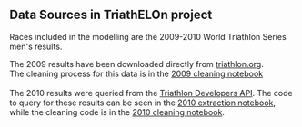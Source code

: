 ## Data Sources in TriathELOn project
Races included in the modelling are the 2009-2010 World Triathlon Series men's results.

 The 2009 results have been downloaded directly from [triathlon.org](https://triathlon.org/results#q=&hPP=15&idx=events_reverse_sort&p=0&dFR%5Bevent_categories.cat_name%5D%5B0%5D=World%20Triathlon%20Series&dFR%5Byear%5D%5B0%5D=2009&fR%5Bfederation_event%5D%5B0%5D=false&is_v=1). <br>
 The cleaning process for this data is in the [2009 cleaning notebook](nba.com)<br><br>
 The 2010 results were queried from the [Triathlon Developers API](https://developers.triathlon.org/). The code to query  for these results can be seen in the [2010 extraction notebook](nba.com), while the cleaning code is in the [2010 cleaning notebook](nba.com).